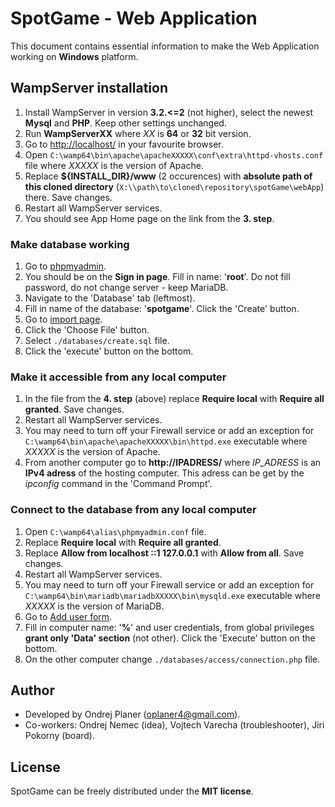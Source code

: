 # SpotGame - Web Application

This document contains essential information to make the Web Application working on **Windows** platform.

## WampServer installation

1) Install WampServer in version **3.2.<=2** (not higher), select the newest **Mysql** and **PHP**. Keep other settings unchanged.
2) Run **WampServerXX** where *XX* is **64** or **32** bit version.
3) Go to [http://localhost/](http://localhost/) in your favourite browser.
4) Open `C:\wamp64\bin\apache\apacheXXXXX\conf\extra\httpd-vhosts.conf` file where *XXXXX* is the version of Apache.
5) Replace **${INSTALL_DIR}/www** (2 occurences) with **absolute path of this cloned directory** (`X:\\path\to\cloned\repository\spotGame\webApp`) there. Save changes.
6) Restart all WampServer services.
7) You should see App Home page on the link from the **3. step**.

### Make database working

1) Go to [phpmyadmin](http://localhost/phpmyadmin).
2) You should be on the **Sign in page**. Fill in name: '**root**'. Do not fill password, do not change server - keep MariaDB.
3) Navigate to the 'Database' tab (leftmost).
4) Fill in name of the database: '**spotgame**'. Click the 'Create' button.
5) Go to [import page](http://localhost/phpmyadmin/db_import.php?db=spotgame).
6) Click the 'Choose File' button.
7) Select `./databases/create.sql` file.
8) Click the 'execute' button on the bottom.
 
### Make it accessible from any local computer

1) In the file from the **4. step** (above) replace **Require local** with **Require all granted**. Save changes.
2) Restart all WampServer services.
3) You may need to turn off your Firewall service or add an exception for `C:\wamp64\bin\apache\apacheXXXXX\bin\httpd.exe` executable where *XXXXX* is the version of Apache.
4) From another computer go to **http://IPADRESS/** where *IP_ADRESS* is an **IPv4 adress** of the hosting computer. This adress can be get by the *ipconfig* command in the 'Command Prompt'.

### Connect to the database from any local computer

1) Open `C:\wamp64\alias\phpmyadmin.conf` file.
2) Replace **Require local** with **Require all granted**.
3) Replace **Allow from localhost ::1 127.0.0.1** with **Allow from all**. Save changes.
4) Restart all WampServer services.
5) You may need to turn off your Firewall service or add an exception for `C:\wamp64\bin\mariadb\mariadbXXXXX\bin\mysqld.exe` executable where *XXXXX* is the version of MariaDB.
6) Go to [Add user form](http://localhost/phpmyadmin/server_privileges.php?adduser=1).
7) Fill in computer name: '**%**' and user credentials, from global privileges **grant only 'Data' section** (not other). Click the 'Execute' button on the bottom.
8) On the other computer change `./databases/access/connection.php` file.

## Author

* Developed by Ondrej Planer ([oplaner4@gmail.com](mailto:oplaner4@gmail.com)).
* Co-workers: Ondrej Nemec (idea), Vojtech Varecha (troubleshooter), Jiri Pokorny (board).

## License

SpotGame can be freely distributed under the **MIT license**.
